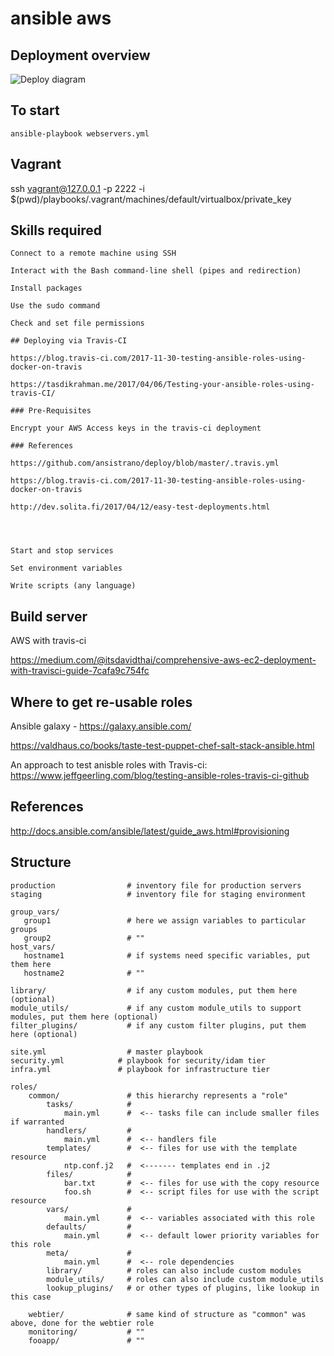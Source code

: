 # ansible aws


## Deployment overview

![Deploy diagram](devops.svg)

## To start
```
ansible-playbook webservers.yml
```

## Vagrant

ssh vagrant@127.0.0.1 -p 2222 -i $(pwd)/playbooks/.vagrant/machines/default/virtualbox/private_key

## Skills required

```
Connect to a remote machine using SSH

Interact with the Bash command-line shell (pipes and redirection)

Install packages

Use the sudo command

Check and set file permissions

## Deploying via Travis-CI

https://blog.travis-ci.com/2017-11-30-testing-ansible-roles-using-docker-on-travis

https://tasdikrahman.me/2017/04/06/Testing-your-ansible-roles-using-travis-CI/

### Pre-Requisites

Encrypt your AWS Access keys in the travis-ci deployment

### References

https://github.com/ansistrano/deploy/blob/master/.travis.yml

https://blog.travis-ci.com/2017-11-30-testing-ansible-roles-using-docker-on-travis

http://dev.solita.fi/2017/04/12/easy-test-deployments.html 




Start and stop services

Set environment variables

Write scripts (any language)
```

## Build server

AWS with travis-ci

https://medium.com/@itsdavidthai/comprehensive-aws-ec2-deployment-with-travisci-guide-7cafa9c754fc


## Where to get re-usable roles

Ansible galaxy - https://galaxy.ansible.com/

https://valdhaus.co/books/taste-test-puppet-chef-salt-stack-ansible.html

An approach to test anisble roles with Travis-ci:
https://www.jeffgeerling.com/blog/testing-ansible-roles-travis-ci-github

## References

http://docs.ansible.com/ansible/latest/guide_aws.html#provisioning

## Structure

```
production                # inventory file for production servers
staging                   # inventory file for staging environment

group_vars/
   group1                 # here we assign variables to particular groups
   group2                 # ""
host_vars/
   hostname1              # if systems need specific variables, put them here
   hostname2              # ""

library/                  # if any custom modules, put them here (optional)
module_utils/             # if any custom module_utils to support modules, put them here (optional)
filter_plugins/           # if any custom filter plugins, put them here (optional)

site.yml                  # master playbook
security.yml            # playbook for security/idam tier
infra.yml               # playbook for infrastructure tier

roles/
    common/               # this hierarchy represents a "role"
        tasks/            #
            main.yml      #  <-- tasks file can include smaller files if warranted
        handlers/         #
            main.yml      #  <-- handlers file
        templates/        #  <-- files for use with the template resource
            ntp.conf.j2   #  <------- templates end in .j2
        files/            #
            bar.txt       #  <-- files for use with the copy resource
            foo.sh        #  <-- script files for use with the script resource
        vars/             #
            main.yml      #  <-- variables associated with this role
        defaults/         #
            main.yml      #  <-- default lower priority variables for this role
        meta/             #
            main.yml      #  <-- role dependencies
        library/          # roles can also include custom modules
        module_utils/     # roles can also include custom module_utils
        lookup_plugins/   # or other types of plugins, like lookup in this case

    webtier/              # same kind of structure as "common" was above, done for the webtier role
    monitoring/           # ""
    fooapp/               # ""
  ```
